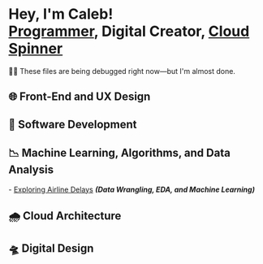 <h1>Hey, I'm Caleb! <br/><a href="">Programmer</a>, <a /">Digital Creator</a>, <a href="">Cloud Spinner</a></h1>

<p>👨‍🔧 These files are being debugged right now—but I'm almost done.</p>

<h2>🌐 Front-End and UX Design</h2>

<h2>💾 Software Development</h2>

<h2>📉 Machine Learning, Algorithms, and Data Analysis</h2>
- <a href="https://github.com/Seecougsy/Data-Science-Project">Exploring Airline Delays</a> <b><i>(Data Wrangling, EDA, and Machine Learning)</b></i>


<h2>🌧️ Cloud Architecture</h2>

<h2>🛸 Digital Design</h2>
